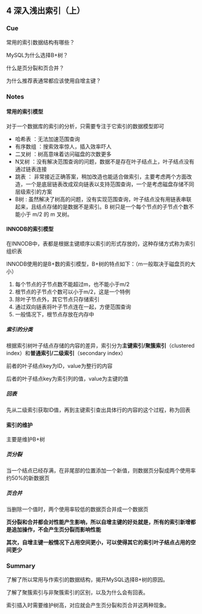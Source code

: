 ## 4 深入浅出索引（上）

### Cue

常用的索引数据结构有哪些？

MySQL为什么选择B+树？

什么是页分裂和页合并？

为什么推荐表通常都应该使用自增主键？

### Notes

#### 常用的索引模型

对于一个数据库的索引的分析，只需要专注于它索引的数据模型即可

* 哈希表 ：无法加速范围查询
* 有序数组 ：搜索效率惊人，插入效率吓人
* 二叉树 ：树高意味着访问磁盘的次数更多
* N叉树 ：没有解决范围查询的问题，数据不是存在叶子结点上，叶子结点没有通过链表连接
* 跳表 ： 非常接近正确答案，稍加改造也能适合做索引，主要考虑两个方面改造，一个是底层链表改成双向链表以支持范围查询，一个是考虑磁盘存储不同层级索引的方案
* B树 : 虽然解决了树高的问题，没有实现范围查询，叶子结点没有用链表串联起来，且结点存储的是数据不是索引。B 树只是一个每个节点的子节点个数不能小于 m/2 的 m 叉树。

#### INNODB的索引模型

在INNODB中，表都是根据主键顺序以索引的形式存放的，这种存储方式称为索引组织表

INNODB使用的是B+数的索引模型，B+树的特点如下：（m一般取决于磁盘页的大小）

1. 每个节点的子节点数不能超过m，也不能小于m/2
2. 根节点的子节点个数可以小于m/2，这是一个特例
3. 除叶子节点外，其它节点只存储索引
4. 通过双向链表将叶子节点连在一起，方便范围查询
5. 一般情况下，根节点存放在内存中

##### 索引的分类

根据索引树叶子结点存储的内容的差异，索引分为**主键索引/聚簇索引**（clustered index）和**普通索引/二级索引**（secondary index）

前者的叶子结点key为ID，value为整行的内容

后者的叶子结点key为索引列的值，value为主键的值

##### 回表

先从二级索引获取ID值，再到主键索引查出具体行的内容的这个过程，称为回表



#### 索引的维护

主要是维护B+树

##### 页分裂

当一个结点已经存满，在非尾部的位置添加一个新值，则数据页分裂成两个使用率约50%的新数据页

##### 页合并

当删除一个值时，两个使用率较低的数据页合并成一个数据页



**页分裂和合并都会对性能产生影响，所以自增主键的好处就是，所有的索引新增都是追加操作，不会产生页分裂而影响性能**

**其次，自增主键一般情况下占用空间更小，可以使得其它的索引叶子结点占用的空间更少**



### Summary

了解了所以常用与作索引的数据结构，揭开MySQL选择B+树的原因。

了解了聚簇索引与非聚簇索引的区别，以及为什么会有回表。

索引插入时需要维护树高，对应就会产生页分裂和页合并这两种现象。









